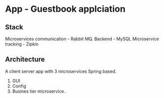 # App - Guestbook applciation

## Stack 
Microservices communication - Rabbit MQ. 
Backend - MySQL
Microservice tracking - Zipkin

## Architecture
A client server app with 3 microservices Spring based.  
1. GUI
2. Config
3. Busines tier microservice. 

<!--stackedit_data:
eyJoaXN0b3J5IjpbLTUyODU4ODExMV19
-->